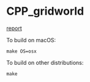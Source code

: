 # CPP_gridworld

[report](./hausarbeit/report.pdf)

To build on macOS:

    make OS=osx

To build on other distributions:

    make
